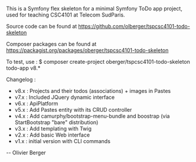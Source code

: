This is a Symfony flex skeleton for a minimal Symfony ToDo app
project, used for teaching CSC4101 at Telecom SudParis.

Source code can be found at
https://github.com/olberger/tspcsc4101-todo-skeleton

Composer packages can be found at
https://packagist.org/packages/oberger/tspcsc4101-todo-skeleton

To test, use :
 $ composer create-project oberger/tspcsc4101-todo-skeleton todo-app v8.*

Changelog :
 - v8.x : Projects and their todos (associations) + images in Pastes
 - v7.x : Included JQuery dynamic interface
 - v6.x : ApiPlatform
 - v5.x : Add Pastes entity with its CRUD controller
 - v4.x : Add camurphy/bootstrap-menu-bundle and boostrap (via
          StartBootstrap "bare" distribution)
 - v3.x : Add templating with Twig
 - v2.x : Add basic Web interface
 - v1.x : initial version with CLI commands
 
-- Olivier Berger
